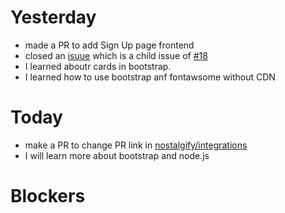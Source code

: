 # Yesterday

- made a PR to add Sign Up page frontend
- closed an [isuue](https://github.com/LockedUp-Coders/nostalgify/issues/21) which is a child issue of [#18](https://github.com/LockedUp-Coders/nostalgify/issues/18)
- I learned aboutr cards in bootstrap.
- I learned how to use bootstrap anf fontawsome without CDN

# Today

- make a PR to change PR link in [nostalgify/integrations](https://github.com/LockedUp-Coders/nostalgify/blob/master/.integrations)
- I will learn more about bootstrap and node.js

# Blockers


